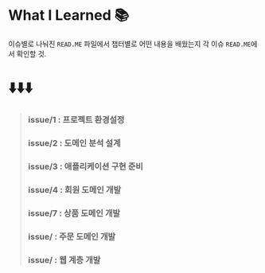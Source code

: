 # What I Learned 📚

이슈별로 나눠진 `READ.ME` 파일에서 챕터별로 어떤 내용을 배웠는지 각 이슈 `READ.ME`에서 확인할 것.

# ⬇️⬇️⬇️

> ### issue/1 : 프로젝트 환경설정
> ### issue/2 : 도메인 분석 설계
> ### issue/3 : 애플리케이션 구현 준비
> ### issue/4 : 회원 도메인 개발
> ### issue/7 : 상품 도메인 개발
> ### issue/ : 주문 도메인 개발
> ### issue/ : 웹 계층 개발
